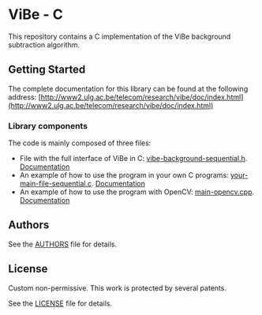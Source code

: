 # ViBe - C

This repository contains a C implementation of the ViBe background subtraction algorithm. 

## Getting Started

The complete documentation for this library can be found at the following address: [http://www2.ulg.ac.be/telecom/research/vibe/doc/index.html](http://www2.ulg.ac.be/telecom/research/vibe/doc/index.html)

### Library components

The code is mainly composed of three files:

- File with the full interface of ViBe in C: [vibe-background-sequential.h](vibe-background-sequential.h). [Documentation](http://www.telecom.ulg.ac.be/research/vibe/doc/vibe-background-sequential_8h.html)
- An example of how to use the program in your own C programs: [your-main-file-sequential.c](your-main-file-sequential.c). [Documentation](http://www.telecom.ulg.ac.be/research/vibe/doc/your-main-file-sequential_8c.html)
- An example of how to use the program with OpenCV: [main-opencv.cpp](main-opencv.cpp). [Documentation](http://www.telecom.ulg.ac.be/research/vibe/doc/main-opencv_8cpp.html)

## Authors

See the [AUTHORS](AUTHORS) file for details.


## License

Custom non-permissive.
This work is protected by several patents.

See the [LICENSE](LICENSE) file for details.
